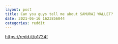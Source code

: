 ```yaml
--- 
layout: post 
title: Can you guys tell me about SAMURAI WALLET? 
date: 2021-06-16 1623856044 
categories: reddit 
--- 
```

https://redd.it/o1724f